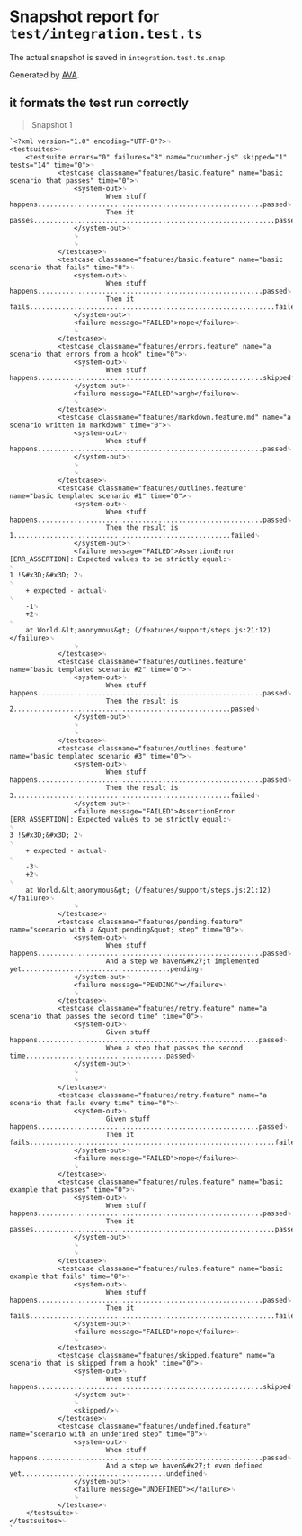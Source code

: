# Snapshot report for `test/integration.test.ts`

The actual snapshot is saved in `integration.test.ts.snap`.

Generated by [AVA](https://avajs.dev).

## it formats the test run correctly

> Snapshot 1

    `<?xml version="1.0" encoding="UTF-8"?>␊
    <testsuites>␊
        <testsuite errors="0" failures="8" name="cucumber-js" skipped="1" tests="14" time="0">␊
                <testcase classname="features/basic.feature" name="basic scenario that passes" time="0">␊
                    <system-out>␊
                            When stuff happens........................................................passed␊
                            Then it passes............................................................passed␊
                    </system-out>␊
                    ␊
                    ␊
                </testcase>␊
                <testcase classname="features/basic.feature" name="basic scenario that fails" time="0">␊
                    <system-out>␊
                            When stuff happens........................................................passed␊
                            Then it fails.............................................................failed␊
                    </system-out>␊
                    <failure message="FAILED">nope</failure>␊
                    ␊
                </testcase>␊
                <testcase classname="features/errors.feature" name="a scenario that errors from a hook" time="0">␊
                    <system-out>␊
                            When stuff happens........................................................skipped␊
                    </system-out>␊
                    <failure message="FAILED">argh</failure>␊
                    ␊
                </testcase>␊
                <testcase classname="features/markdown.feature.md" name="a scenario written in markdown" time="0">␊
                    <system-out>␊
                            When stuff happens........................................................passed␊
                    </system-out>␊
                    ␊
                    ␊
                </testcase>␊
                <testcase classname="features/outlines.feature" name="basic templated scenario #1" time="0">␊
                    <system-out>␊
                            When stuff happens........................................................passed␊
                            Then the result is 1......................................................failed␊
                    </system-out>␊
                    <failure message="FAILED">AssertionError [ERR_ASSERTION]: Expected values to be strictly equal:␊
    ␊
    1 !&#x3D;&#x3D; 2␊
    ␊
        + expected - actual␊
    ␊
        -1␊
        +2␊
    ␊
        at World.&lt;anonymous&gt; (/features/support/steps.js:21:12)</failure>␊
                    ␊
                </testcase>␊
                <testcase classname="features/outlines.feature" name="basic templated scenario #2" time="0">␊
                    <system-out>␊
                            When stuff happens........................................................passed␊
                            Then the result is 2......................................................passed␊
                    </system-out>␊
                    ␊
                    ␊
                </testcase>␊
                <testcase classname="features/outlines.feature" name="basic templated scenario #3" time="0">␊
                    <system-out>␊
                            When stuff happens........................................................passed␊
                            Then the result is 3......................................................failed␊
                    </system-out>␊
                    <failure message="FAILED">AssertionError [ERR_ASSERTION]: Expected values to be strictly equal:␊
    ␊
    3 !&#x3D;&#x3D; 2␊
    ␊
        + expected - actual␊
    ␊
        -3␊
        +2␊
    ␊
        at World.&lt;anonymous&gt; (/features/support/steps.js:21:12)</failure>␊
                    ␊
                </testcase>␊
                <testcase classname="features/pending.feature" name="scenario with a &quot;pending&quot; step" time="0">␊
                    <system-out>␊
                            When stuff happens........................................................passed␊
                            And a step we haven&#x27;t implemented yet.....................................pending␊
                    </system-out>␊
                    <failure message="PENDING"></failure>␊
                    ␊
                </testcase>␊
                <testcase classname="features/retry.feature" name="a scenario that passes the second time" time="0">␊
                    <system-out>␊
                            Given stuff happens.......................................................passed␊
                            When a step that passes the second time...................................passed␊
                    </system-out>␊
                    ␊
                    ␊
                </testcase>␊
                <testcase classname="features/retry.feature" name="a scenario that fails every time" time="0">␊
                    <system-out>␊
                            Given stuff happens.......................................................passed␊
                            Then it fails.............................................................failed␊
                    </system-out>␊
                    <failure message="FAILED">nope</failure>␊
                    ␊
                </testcase>␊
                <testcase classname="features/rules.feature" name="basic example that passes" time="0">␊
                    <system-out>␊
                            When stuff happens........................................................passed␊
                            Then it passes............................................................passed␊
                    </system-out>␊
                    ␊
                    ␊
                </testcase>␊
                <testcase classname="features/rules.feature" name="basic example that fails" time="0">␊
                    <system-out>␊
                            When stuff happens........................................................passed␊
                            Then it fails.............................................................failed␊
                    </system-out>␊
                    <failure message="FAILED">nope</failure>␊
                    ␊
                </testcase>␊
                <testcase classname="features/skipped.feature" name="a scenario that is skipped from a hook" time="0">␊
                    <system-out>␊
                            When stuff happens........................................................skipped␊
                    </system-out>␊
                    ␊
                    <skipped/>␊
                </testcase>␊
                <testcase classname="features/undefined.feature" name="scenario with an undefined step" time="0">␊
                    <system-out>␊
                            When stuff happens........................................................passed␊
                            And a step we haven&#x27;t even defined yet....................................undefined␊
                    </system-out>␊
                    <failure message="UNDEFINED"></failure>␊
                    ␊
                </testcase>␊
        </testsuite>␊
    </testsuites>␊
    `
